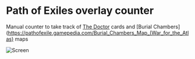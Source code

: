 # Path of Exiles overlay counter
Manual counter to take track of [The Doctor](https://pathofexile.gamepedia.com/The_Doctor) cards and [Burial Chambers](https://pathofexile.gamepedia.com/Burial_Chambers_Map_(War_for_the_Atlas) maps

![Screen](/images/screen.png)
